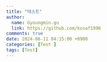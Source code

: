 ```yaml
---
title: "테스트"
author:
  name: Gyoungmin.gu 
  link: https://github.com/kosaf1996
comments: true
date: 2024-06-11 04:15:00 +0900
categories: [Test ]
tags: [Test]
---
```


